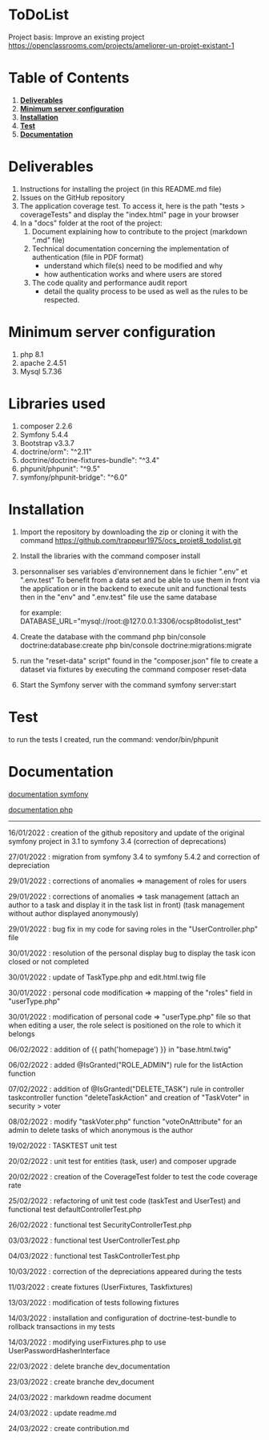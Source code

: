 ToDoList
========
Project basis: Improve an existing project 
https://openclassrooms.com/projects/ameliorer-un-projet-existant-1

# Table of Contents
1.  __[Deliverables ](#Deliverables)__
2.  __[Minimum server configuration](#Minimum-server-configuration)__
3.  __[Installation ](#Installation)__
4.  __[Test ](#Test)__
4.  __[Documentation ](#Documentation)__



# Deliverables
1. Instructions for installing the project (in this README.md file) 
2. Issues on the GitHub repository 
3. The application coverage test. To access it, here is the path "tests > coverageTests" and display the "index.html" page in your browser 
4. In a "docs" folder at the root of the project: 
    1. Document explaining how to contribute to the project (markdown “.md” file) 
    2. Technical documentation concerning the implementation of authentication (file in PDF format) 
        * understand which file(s) need to be modified and why 
        * how authentication works and where users are stored 
    3. The code quality and performance audit report
        * detail the quality process to be used as well as the rules to be respected.

# Minimum server configuration
1. php 8.1
2. apache 2.4.51
3. Mysql 5.7.36
 
# Libraries used
1. composer 2.2.6
2. Symfony 5.4.4
3. Bootstrap v3.3.7  
4. doctrine/orm": "^2.11"
5. doctrine/doctrine-fixtures-bundle": "^3.4"
6. phpunit/phpunit": "^9.5"
7. symfony/phpunit-bridge": "^6.0"

# Installation
1. Import the repository by downloading the zip or cloning it with the command
    https://github.com/trappeur1975/ocs_projet8_todolist.git

2. Install the libraries with the command 
    composer install

3. personnaliser ses variables d'environnement dans le fichier ".env" et ".env.test"
    To benefit from a data set and be able to use them in front via the application or in the backend to execute unit and functional tests then in the "env" and ".env.test" file use the same database 

    for example: DATABASE_URL="mysql://root:@127.0.0.1:3306/ocsp8todolist_test" 

4. Create the database with the command
    php bin/console doctrine:database:create
    php bin/console doctrine:migrations:migrate

5. run the "reset-data" script" found in the "composer.json" file to create a dataset via fixtures by executing the command
    composer reset-data 

6. Start the Symfony server with the command
    symfony server:start

# Test
to run the tests I created, run the command: 
    vendor/bin/phpunit

# Documentation
[documentation symfony](https://symfony.com/doc/5.4/setup.html)

[documentation php](https://phpunit.readthedocs.io/en/latest/installation.html#requirements)

---

16/01/2022 : creation of the github repository and update of the original symfony project in 3.1 to symfony 3.4 (correction of deprecations) 

27/01/2022 : migration from symfony 3.4 to symfony 5.4.2 and correction of depreciation

29/01/2022 : corrections of anomalies => management of roles for users

29/01/2022 : corrections of anomalies => task management (attach an author to a task and display it in the task list in front) (task management without author displayed anonymously)

29/01/2022 : bug fix in my code for saving roles in the "UserController.php" file

30/01/2022 : resolution of the personal display bug to display the task icon closed or not completed

30/01/2022 : update of TaskType.php and edit.html.twig file

30/01/2022 : personal code modification => mapping of the "roles" field in "userType.php"

30/01/2022 : modification of personal code => "userType.php" file so that when editing a user, the role select is positioned on the role to which it belongs

06/02/2022 : addition of {{ path('homepage') }} in "base.html.twig"

06/02/2022 : added @IsGranted("ROLE_ADMIN") rule for the listAction function

07/02/2022 : addition of @IsGranted("DELETE_TASK") rule in controller taskcontroller function "deleteTaskAction" and creation of "TaskVoter" in security > voter

08/02/2022 : modify "taskVoter.php" function "voteOnAttribute" for an admin to delete tasks of which anonymous is the author

19/02/2022 : TASKTEST unit test

20/02/2022 : unit test for entities (task, user) and composer upgrade

20/02/2022 : creation of the CoverageTest folder to test the code coverage rate

25/02/2022 : refactoring of unit test code (taskTest and UserTest) and functional test defaultControllerTest.php

26/02/2022 : functional test SecurityControllerTest.php

03/03/2022 : functional test UserControllerTest.php

04/03/2022 : functional test TaskControllerTest.php

10/03/2022 : correction of the depreciations appeared during the tests

11/03/2022 : create fixtures (UserFixtures, Taskfixtures)

13/03/2022 : modification of tests following fixtures

14/03/2022 : installation and configuration of doctrine-test-bundle to rollback transactions in my tests

14/03/2022 : modifying userFixtures.php to use UserPasswordHasherInterface 

22/03/2022 : delete branche dev_documentation

23/03/2022 : create branche dev_document

24/03/2022 : markdown readme document

24/03/2022 : update readme.md

24/03/2022 : create contribution.md 